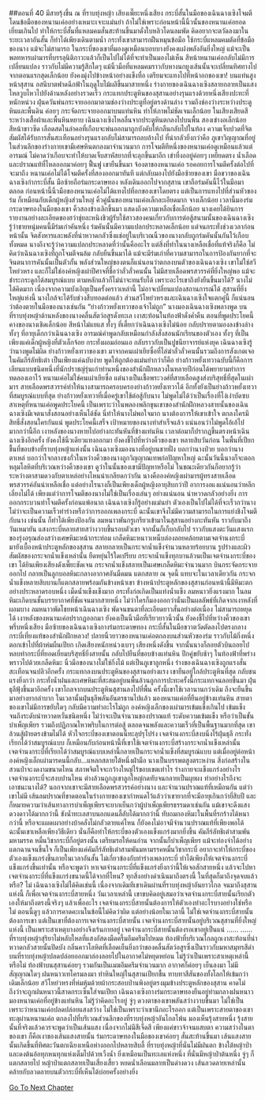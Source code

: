 ##ตอนที่ 40 มีสายรุ้งขึ้น ณ ที่ราบทุ่งหญ้า
เสียงเพี๊ยะหนึ่งเสียง กระบี่สั้นในมือของเฉินฉางเซิงโจมตีโดนข้อมือของหนานเค่ออย่างเหมาะเจาะแม่นยำ ถ้าไม่ใช่เพราะก่อนหน้านี้นิ้วนั้นของหนานเค่อยอดเยี่ยมเกินไป ทำให้กระบี่สั้นที่แหลมคมสั่นสะท้านขึ้นมาดั่งใบหลิวโดนลมพัด คิดอยากจะตวัดลงมาในระยะเวลาอันสั้น ก็ทำได้เพียงเดินตามน้ำ กระทั่งเขาสามารถฝืนหมุนข้อมือ ใช้กระบี่แหลมคมตัดที่ข้อมือของนาง
แม้จะไม่สามารถ ในกระบี่ของเขาที่มองดูเหมือนบอบบางยังคงแฝงพลังอันยิ่งใหญ่ แม้จะเป็นพลทหารเผ่ามารที่บรรลุนิติภาวะแล้วก็เป็นไปไม่ได้ที่จะทำเป็นมองไม่เห็น สีหน้าหนานเค่อกลับไม่มีการเปลี่ยนแปลง ราวกับไม่มีความรู้สึกใดๆ แม้นิ้วมือที่แหลมคมราวกับหางนกยูงเส้นนั้นจะเปลี่ยนทิศทางไปจากตอนแรกสุดเล็กน้อย ยังคงมุ่งไปข้างหน้าอย่างแข็งทื่อ เตรียมจะแทงไปที่หน้าอกของเขา!
บนแท่นสูงหน้าสุสาน อสนีบาตฟาดฉีกฟ้าในฤดูใบไม้ผลิขึ้นมาสายหนึ่ง ร่างกายของเฉินฉางเซิงสลายกลายเป็นแสงไหลวูบไหวไปยังด้านหลังอย่างรวดเร็ว กระแทกประตูหินของสุสานอย่างรุนแรงด้วยหนึ่งเสียงปะทะที่หนักหน่วง ฝุ่นควันพ่นกระจายออกมาตามช่องว่างประตูที่อยู่ตรงด้านล่าง รวมถึงช่องว่างระหว่างประตูหินและพื้นดิน ค่อยๆ กระจัดกระจายออกมาบนแท่นหิน ทำให้ภาพไม่ชัดเจนเล็กน้อย
ในเสียงเสียดสีระหว่างเสื้อผ้าและพื้นหินหยาบ เฉินฉางเซิงไหลลื่นจากประตูหินตกลงไปบนพื้น สองเข่างอเล็กน้อย สีหน้าขาวซีด เลือดสดในลำคอที่เกือบจะพ่นออกมาถูกบังคับให้กลืนกลับไปในท้อง ความเจ็บปวดที่จิตสัมผัสได้รับการสั่นสะเทือนอย่างรุนแรงกลับไม่สามารถลบล้างไป ที่น่ากลัวยิ่งกว่าคือ ภูเขาวิญญาณที่อยู่ในส่วนลึกของร่างกายเขามีเศษหินตกลงมาจำนวนมาก การโจมตีทีหนึ่งของหนานเค่อดูเหมือนแล้วแต่อารมณ์ ไม่คาดว่าเกือบจะทำให้บาดเจ็บสาหัสยากที่จะลุกขึ้นมาอีก
เข่าที่งออยู่ค่อยๆ เหยียดตรง น้ำเลือดและปราณแท้ที่ไหลออกมาค่อยๆ ฟื้นฟู เขายืนขึ้นมา จ้องตาของหนานเค่อ รอคอยการโจมตีครั้งต่อไปที่จะมาถึง
หนานเค่อไม่ได้โจมตีครั้งที่สองออกมาทันที แต่กลับมองไปยังมือซ้ายของเขา
มือขวาของเฉินฉางเซิงกำกระบี่สั้น มือซ้ายถือร่มกระดาษทอง หลังเดินออกไปจากสุสาน เขาถือร่มคันนี้ไว้ในมือมาตลอด
ก่อนหน้านี้นิ้วมือของหนานเค่อไม่ได้แทงไปที่อกของเขาโดยตรง แต่เป็นการแทงไปที่ส่วนหัวของร่ม
ก็เหมือนกับเด็กผู้หญิงส่วนใหญ่ คิ้วคู่นั้นของหนานเค่อเล็กละเอียดมาก จางเล็กน้อย เวลานี้มองร่มกระดาษทองในมือของเขา คิ้วสองข้างเลิกขึ้นมา แสดงถึงความเหลือเชื่อเล็กน้อย นางเคยได้ยินการรายงานอย่างละเอียดของฮว่าชุ่ยละหนิงชิวผู้รับใช้สาวสองคนเกี่ยวกับการต่อสู้สนามนั้นของเฉินฉางเซิง รู้ว่าชายหนุ่มคนนี้มีร่มเก่าคันหนึ่ง ร่มคันนั้นมีความแปลกประหลาดเล็กน้อย แต่จนกระทั่งช่วงเวลาก่อนหน้านั้น จิตสังหารและพลังที่น่าหวาดกลัวซึ่งแช่อยู่ในบริเวณนิ้วของนางกลับถูกร่มคันนั้นกันไว้เกือบทั้งหมด นางถึงจะรู้ว่าความแปลกประหลาดที่ว่านั้นคืออะไร แต่สิ่งที่ทำในนางเหลือเชื่อที่แท้จริงก็คือ ไม่คิดว่าเฉินฉางเซิงที่ถูกโจมตีจนล้ม กลับยืนขึ้นมาได้
แม้จะมีร่มเก่าที่ความสามารถในการป้องกันยากที่จะจินตนาการคันนั้นเป็นตัวกั้น พลังส่วนใหญ่ของตนก็แน่นอนว่าตกลงบนตัวของเฉินฉางเซิง เขาไม่ใช่สวีโหย่วหรง และก็ไม่ใช่องค์หญิงเผ่าปีศาจที่ชื่อว่าลั่วลั่วคนนั้น ไม่มีสายเลือดพรสวรรค์ที่ยิ่งใหญ่พอ แม้จะชำระกระดูกได้สมบูรณ์แบบ ตามหลักแล้วก็ไม่น่าจะทนรับได้ เพราะอะไรเขาถึงยังยืนขึ้นมาได้?
นางไม่ได้คิดมาก เนื่องจากความบังเอิญเป็นครั้งคราวเหล่านี้ ไม่อาจเปลี่ยนแปลงสถานการณ์ได้
สุสานที่ยิ่งใหญ่แห่งนี้ นางใกล้จะได้รับช่วงสืบทอดต่อแล้ว ส่วนสวีโหย่วหรงและเฉินฉางเซิงใจแตกคู่นี้ ก็แน่นอนว่าต้องตายในมือของนางเช่นกัน
“ย่างก้าวหยั่งเทวาของเจ้าไม่ถูก” นางมองเฉินฉางเซิงพลางพูด
บนที่ราบทุ่งหญ้าด้านหลังของนางคลื่นสัตว์อสูรดั่งทะเล เงาสะท้อนในท้องฟ้าดั่งค่ำคืน
ตอนที่พูดประโยคนี้ คางของนางเชิดเล็กน้อย สีหน้าไม่แยแส ทั้งๆ ที่เตี้ยกว่าเฉินฉางเซิงไม่น้อย กลับปรายตามองลงข้างล่าง ทั้งๆ ที่อายุเด็กกว่าเฉินฉางเซิง อารมณ์คำพูดกลับเหมือนกำลังสั่งสอนนักเรียนของตัวเอง ทั้งๆ ที่เป็นเพียงแค่เด็กผู้หญิงที่ตัวเล็กจ้อย กระทั่งผอมอ่อนแอ กลับราวกับเป็นปูชนียาจารย์แห่งยุค
เฉินฉางเซิงรู้ว่านางพูดไม่ผิด ย่างก้าวหยั่งเทวาของเขา มาจากคนเผ่าเยียซื่อที่ไล่ฆ่าลั่วลั่วคนนั้นรวมถึงการสังเกตเจอในคัมภีร์ลัทธิเต๋า เป็นเพียงแค่ฉบับง่าย พูดให้ถูกต้องแม่นยำกว่าก็คือ ย่างก้าวหยั่งเทวาฉบับนี้ก็คือการเลียนแบบชนิดหนึ่งที่นักปราชญ์รุ่นเก่าท่านหนึ่งของสำนักฝึกหลวงในหลายปีก่อนได้พยายามทำการทดลองเอาไว้
หนานเค่อไม่ใช่คนเผ่าเยียซื่อ แต่นางเป็นเชื้อพระวงศ์ที่สายเลือดสูงส่งบริสุทธิ์ที่สุดในเผ่ามาร สายเลือดพรสวรรค์ทำให้นางสามารถครอบครองย่างก้าวหยั่งเทวาได้ อีกทั้งยังเป็นย่างก้าวหยั่งเทวาที่สมบูรณ์แบบที่สุด
ย่างก้าวหยั่งเทวาที่เมื่อครู่เขาใช้ต่อสู้กับนาง ไม่พูดไม่ได้ว่าเป็นเรื่องที่โง่เง่าบัดซบ
สาเหตุที่หนานเค่อพูดประโยคนี้ เป็นเพราะว่าในพลองพลิกขุนเขาของสำนักฝึกหลวงสายนั้นของเฉินฉางเซิงมีเจตนาสั่งสอนอย่างเห็นได้ชัด นี่ทำให้นางไม่พอใจมาก นางต้องการให้เขาเข้าใจ ตกลงใครมีสิทธิ์สั่งสอนใครกันแน่
พูดประโยคนี้เสร็จ เป้าหมายของนางทำสำเร็จแล้ว แน่นอนว่าไม่พูดโอ้เอ้ไปมากกว่านี้อีก
เงาหลังของนางหายไปอย่างกะทันหันที่ข้างแท่นหิน เวลาต่อมาก็ปรากฏขึ้นตรงหน้าเฉินฉางเซิงอีกครั้ง ยังคงใช้นิ้วเดียวแทงออกมา ยังคงชี้ไปที่หว่างคิ้วของเขา
หลายสิบวันก่อน ในพื้นที่เปียกชื้นที่ขอบข้างที่ราบทุ่งหญ้าแห่งนั้น เฉินฉางเซิงมองนางที่อยู่บนชายฝั่ง บอกว่านางป่วย บอกว่านางตาเหล่ บอกว่าใจกลางซงกั่วในหว่างคิ้วของนางถูกวิญญาณเทพก่อปัญหาใหญ่ ฉะนั้นวันนี้นางก็จะตอกหลุมโลหิตที่บริเวณหว่างคิ้วของเขา ดูว่าในนั้นของเขามีปัญหาหรือไม่ ในขณะเดียวกันก็อยากรู้ว่าระหว่างตาสามดวงกับตาเหล่อย่างไหนน่าเกลียดกว่ากัน
นางคือองค์หญิงเผ่ามารผู้ทรงสายเลือดพรสวรรค์อันน่าเหลือเชื่อ แต่อย่างไรนางก็เป็นเพียงเด็กผู้หญิงอายุสิบกว่าปี อาการงอแงแน่นอนว่าหลีกเลี่ยงไม่ได้ เพียงแต่ว่าการโจมตีของนางไม่ใช่เป็นเรื่องเล่นๆ อย่างแน่นอน น่าหวาดกลัวอย่างยิ่ง
การออกกระบวนท่าโจมตีครั้งก่อนแพ้อนาถ เฉินฉางเซิงก็รู้อย่างแม่นยำ ตัวเองเป็นไปไม่ได้ที่จะเร็วกว่านาง ไม่ว่าจะเป็นความเร็วท่าร่างหรือว่าการออกเพลงกระบี่ ฉะนั้นเขาจึงไม่มีความสามารถในการแย่งชิงโจมตีกับนาง เช่นนั้น ก็ทำได้เพียงป้องกัน
ลมหนาวพันกรูเกรียวเข้ามาในสุสานอย่างกะทันหัน ราวกับมาถึงวันเหมายัน แสงกระบี่หลายสายสว่างวาบขึ้นรอบตัวเขา จากนั้นก็เก็บกลับไป ราวกับแสงตะวันแสงแรกของรุ่งอรุณส่องสว่างเศษหิมะหน้ากระท่อม
เกล็ดหิมะหนาวเหน็บล่องลอยคล้อยตามเจตจำนงกระบี่ มายังเบื้องหน้าประตูหลักของสุสาน สลายกลายเป็นกระจกน้ำแข็งจำนวนหลายร้อยบาน รูปร่างและผิวสัมผัสของกระจกน้ำแข็งเหล่านั้น ยืดหยุ่นไร้ใดเปรียบ กระจกน้ำแข็งทุกบานล้วนเป็นเจตจำนงกระบี่ของเขา
ได้ยินเพียงเสียงดังเพี๊ยะชัดเจน กระจกน้ำแข็งสลายเป็นเศษเกล็ดหิมะจำนวนมาก บินกระจัดกระจายออกไป กลายเป็นลูกบอลหิมะกลางอากาศอันมืดมน แตกสลาย ณ จุดนี้
แทบจะในเวลาเดียวกัน กระจกน้ำแข็งหลายสิบบานก็แตกสลายพร้อมกันข้างหน้าเขา
ข้างหน้าประตูหลักของสุสานก่อนหน้านี้มีหิมะตกอย่างประหลาดรอบหนึ่ง เม็ดน้ำแข็งแข็งมาก กระทั่งก่อเกิดเป็นแท่งน้ำแข็ง ลมหนาวยิ่งแรงมาก
ในลมหิมะเกิดบนชั้นบรรยากาศที่ชัดเจนมากสายหนึ่ง ไม่ว่าใครก็มองออกว่านั่นเป็นผลลัพธ์ที่เกิดจากเงาหลังที่ผอมบาง
ลมหนาวพัดโชยหน้าเฉินฉางเซิง พัดจนขนตาที่ละเอียดยาวสั่นอย่างต่อเนื่อง ไม่สามารถหยุดได้
เงาหลังของหนานเค่อปรากฏออกมา ยังคงเป็นนิ้วมือที่เรียวยาวนิ้วนั้น ยังคงชี้ไปที่หว่างคิ้วของเขา
พรึ่บหนึ่งเสียง มือซ้ายของเฉินฉางเซิงกางร่มกระดาษทอง กระบี่สั้นในมือขวาตวัดตัดลงไปตรงกลาง กระบี่เที่ยงแท้ของสำนักฝึกหลวง!
ปลายนิ้วยาวของหนานเค่อตกลงบนส่วนหัวของร่ม ราวกับไม้กิ่งหนึ่งตอกเข้าไปที่ผ้าห่มผืนเปียก เกิดเสียงหนักหน่วงเบาๆ เสียงหนึ่งดังขึ้น
จากนั้นนางก็ลอยตัวบินถอยไป หลบท่ากระบี่ที่ยอดเยี่ยมบริสุทธิ์ยิ่งสายนั้น กลับไปยืนที่ขอบข้างแท่นหิน ปีกคู่ขยับช้าๆ ในท้องฟ้าที่พร่างพราวไปด้วยเกล็ดหิมะ
นิ้วมือของนางไม่ใช่กิ่งไม้ แต่เป็นภูเขาลูกหนึ่ง
ร่างของเฉินฉางเซิงถูกแรงสั่นสะเทือนจนปลิวอีกครั้ง กระแทกลงบนประตูหินของสุสานอย่างแรง
เขายืนอยู่ใกล้ประตูหินที่สุด กลับชนแรงยิ่งกว่า กระทั่งน้ำฝนและเศษหิมะที่สะสมอยู่บนพื้นล้วนถูกการปะทะครั้งนี้กระแทกจนลอยขึ้นมา
ฝุ่นธุลีฟุ้งขึ้นมาอีกครั้ง เขาไถลจากบนประตูหินสุสานลงไปที่พื้น ครั้งนี้เขาใช้เวลานานกว่าเดิม ถึงจะยืนขึ้นมาอย่างยากลำบาก ในเวลานั้นฝุ่นธุลีพลันอันตรธานไปแล้ว
มองหนานเค่อที่ยืนอยู่ข้างแท่นหิน สายตาของเขาไม่มีการขยับใดๆ กลับมีความทำอะไรไม่ถูก
องค์หญิงเล็กของเผ่ามารเข้มแข็งเกินไป เข้มแข็งจนถึงระดับน่าหวาดหวั่นชนิดหนึ่ง
ไม่ว่าจะเป็นจำนวนของปราณแท้ ระดับความเข้มแข็ง หรือว่าเป็นขั้นบำเพ็ญเพียร รวมถึงปฏิภาณไหวพริบในการต่อสู้ ตลอดจนพลังและความเร็วที่เป็นพื้นฐานมากที่สุด เขาล้วนสู้ฝ่ายตรงข้ามไม่ได้
หัวใจกระบี่ของเขาตอนนี้ทะลุปรุโปร่ง เจตจำนงกระบี่สงบนิ่งไร้ฝุ่นธุลี กระทั่งเรียกได้ว่าสมบูรณ์แบบ ก็เหมือนกับก่อนหน้านี้ที่เขาใช้เจตจำนงกระบี่สร้างกระจกน้ำแข็งเหล่านั้น
เจตจำนงกระบี่ที่เรียกได้ว่าสมบูรณ์แบบเหล่านี้กลายเป็นกระจกน้ำแข็งที่สมบูรณ์แบบ แต่เมื่ออยู่ต่อหน้าองค์หญิงเล็กเผ่ามารคนนี้กลับ…แหลกสลายใต้หนึ่งฝ่ามือ
นางเป็นบรรพตสูงตระหง่าน
สิ่งก่อสร้างในสวนป่าจะงดงามขนาดไหน สภาพจิตใจจะกว้างใหญ่ไร้ขอบเขตเท่าไร ร่างกายจะแข็งแกร่งอย่างไร เจตจำนงกระบี่จะสงบปานไหน ต่างล้วนถูกภูเขาลูกใหญ่กดทับจนกลายเป็นผุยผง
ทำอย่างไรถึงจะเอาชนะนางได้?
นอกจากเขาจะมีสายเลือดพรสวรรค์อย่างนาง และจำนวนปราณแท้ที่เหมือนกัน
แต่ว่าเขาไม่มี
เส้นลมปราณที่ขาดตอนในร่างกายของเขากำหนดไว้แล้วว่าเขายากที่จะมีอายุเกินกว่ายี่สิบปี และก็หมายความว่าเส้นทางการบำเพ็ญเพียรจะยากเย็นกว่าผู้บำเพ็ญเพียรธรรมดาเช่นกัน แม้เขาจะดึงแสงดวงดาวได้มากกว่านี้ ขังน้ำทะเลสาบนอกแดนลี้ลับได้มากกว่านี้ ทับถมกองหิมะในพื้นที่รกร้างได้หนากว่านี้ หรือจะแผดเผาอย่างบ้าคลั่งไม่กลัวตายแค่ไหน ก็ยังคงไม่อาจมีจำนวนปราณแท้ที่เพียงพอได้
ฉะนั้นเขาเหลือเพียงวิธีเดียว นั่นก็คือทำให้กระบี่ของตัวเองแข็งแกร่งมากยิ่งขึ้น
คัมภีร์ลัทธิเต๋าสามพันมหามรรค หมื่นวิชากระบี่ก็อยู่ตรงนั้น เตรียมรอให้คนอ่าน จากนั้นก็บำเพ็ญเพียร แม้จะท่องจำได้อย่างแตกฉานจนขึ้นใจ ก็เป็นเพียงแค่คัมภีร์ลัทธิเต๋าสามพันมหามรรคหมื่นวิชากระบี่
อยากจะทำให้กระบี่ของตัวเองแข็งแกร่งขึ้นภายในเวลาอันสั้น ไม่เกี่ยวข้องกับท่าร่างเพลงกระบี่ ทำได้เพียงให้เจตจำนงกระบี่แข็งแกร่งขึ้นเท่านั้น
หรือจะพูดว่า หาเจตจำนงกระบี่ที่แข็งแกร่งยิ่งกว่านี้ให้เจอสักสายหนึ่ง
แล้วจะไปหาเจตจำนงกระบี่ที่แข็งแกร่งขนาดนี้ได้จากที่ไหน?
ทุกสิ่งอย่างดำเนินมาถึงตรงนี้ ในที่สุดก็มาถึงจุดจบแล้วหรือ?
ไม่ เฉินฉางเซิงไม่ได้คิดเช่นนี้ เนื่องจากเดิมทีเขาเดินผ่านที่ราบทุ่งหญ้าอันยาวไกล จนมาถึงสุสานแห่งนี้ ก็เพื่อเจตจำนงกระบี่สายหนึ่ง
วันเวลาเหล่านี้ เขาขบคิดอยู่เสมอว่าเจตจำนงกระบี่สายนั้นเรียกตัวเองให้มาถึงตรงนี้จริงๆ แล้วเพื่ออะไร เจตจำนงกระบี่สายนั้นต้องการให้ตัวเองทำอะไรบางอย่างใช่หรือไม่ ตอนนี้ดูๆ แล้วการคาดคะเนในข้อนี้ไม่คิดว่าผิด แต่อย่างน้อยในเวลานี้ ไม่ใช่เจตจำนงกระบี่สายนั้นต้องการเขา แต่เป็นเขาที่ต้องการเจตจำนงกระบี่สายนั้น
เจตจำนงกระบี่สายนั้นอยู่บริเวณสุสานที่ยิ่งใหญ่แห่งนี้ เป็นเพราะสาเหตุบางอย่างจึงเร้นกายอยู่
เจตจำนงกระบี่สายนั้นต้องรอเขาอยู่เป็นแน่
......
......
ที่ราบทุ่งหญ้าสุริยาไม่หลับใหลที่แสงอัสดงมืดครึ้มอึมครึมไปหมด ท้องฟ้าที่บริเวณไกลถูกเงาสะท้อนที่น่าหวาดกลัวสายนั้นปิดบัง กลิ่นคาวโลหิตที่เลือดเย็นยิ่งกว่าของคลื่นสัตว์อสูรซึ่งเป็นราวกับมหาสมุทรสีดำบนที่ราบทุ่งหญ้าปลดปล่อยออกมาล่องลอยไปในอากาศไม่หยุดหย่อน ไม่รู้ว่าเป็นเพราะสาเหตุเหล่านี้หรือไม่ ท้องฟ้าบนสุสานค่อยๆ รวมกันเป็นเมฆอึมครึมจำนวนมาก อากาศก็ค่อยๆ เย็นลงมา
ไม่มีสัญญาณใดๆ ฝนหนาวเทโครมลงมา ทำหินใหญ่ในสุสานเปียกชื้น ทาบทาสีสันของทั้งโลกให้เข้มกว่าเดิมเล็กน้อย
สวีโหย่วหรงที่ห่มหุ้มด้วยผ้ากระสอบป่านพิงอยู่ตรงมุมข้างประตูหลักของสุสาน คาดไม่ถึงว่าจะถูกฝนหนาวนี้สาดกระเซ็นใส่จนเปียก
เฉินฉางเซิงกางร่มกระดาษทองยืนอยู่ท่ามกลางฝนหนาว มองหนานเค่อที่อยู่ข้างแท่นหิน ไม่รู้ว่าคิดอะไรอยู่
จู่ๆ ดวงตาของเขาพลันสว่างวาบขึ้นมา
ไม่ใช่เป็นเพราะว่าหนานเค่อปลดปล่อยแสงสว่าง ไม่ใช่เป็นเพราะว่าเขานึกอะไรออก แต่เป็นเพราะสายตาของเขาทะลุผ่านหนานเค่อ ตกลงไปที่บริเวณส่วนลึกของที่ราบทุ่งหญ้าอันไกลโพ้น มองเห็นรุ้งสายหนึ่ง
รุ้งสายนั้นที่จริงแล้วควรจะพูดว่าเป็นเส้นแสง เนื่องจากไม่มีสีเจ็ดสี เพียงแค่ขาวจ้าจนแสบตา
ความสว่างในตาของเขา ก็คือเงาของเส้นแสงสายนั้น
ร่มกระดาษทองในมือของเขาค่อยๆ สั่นสะท้านขึ้นมา
เส้นแสงสายนั้นเกิดขึ้นที่ทิศตะวันตกเฉียงเหนือห่างออกไปหลายสิบลี้
ที่ราบทุ่งหญ้าที่นั่นไม่มีฝนตก ข้างใต้หญ้าป่าและดงต้นอ้อทุกหนทุกแห่งเต็มไปด้วยเวิ้งน้ำ ยิ่งเหมือนเป็นทะเลแห่งหนึ่ง
ที่นั่นมีหญ้าป่าต้นหนึ่ง จู่ๆ ก็แตกสลายไป
หญ้าป่าแตกสลายเป็นเสี่ยงเสี้ยว หยดน้ำเลือนมลายเป็นด่างดวง
เส้นลวดลายเหล่านั้น คล้ายกับลวดลายบนตัวกระบี่ที่เห็นได้บ่อยครั้งอย่างยิ่ง


[Go To Next Chapter]( ./327.md)